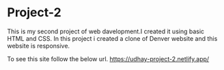 # Project-2
This is my second project of web davelopment.I created it using basic HTML and CSS.
In this project i created a clone of Denver website and this website is responsive.

To see this site follow the below url.
https://udhay-project-2.netlify.app/


